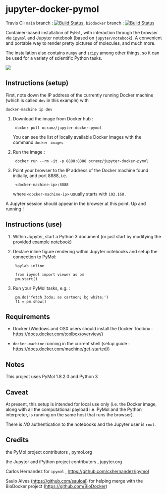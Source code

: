 # jupyter-docker-pymol

Travis CI:
`main` branch : [![Build Status](https://travis-ci.org/ocramz/jupyter-docker-pymol.svg?branch=master)](https://travis-ci.org/ocramz/jupyter-docker-pymol), `biodocker` branch : [![Build Status](https://travis-ci.org/ocramz/jupyter-docker-pymol.svg?branch=biodocker)](https://travis-ci.org/ocramz/jupyter-docker-pymol)

Container-based installation of `PyMol`, with interaction through the browser via `ipymol` and Jupyter notebook (based on `jupyter/notebook`). A convenient and portable way to render pretty pictures of molecules, and much more.

The installation also contains `numpy` and `scipy` among other things, so it can be used for a variety of scientific Python tasks.



![](https://github.com/ocramz/jupyter-docker-pymol/blob/master/fig/png0.png)



## Instructions (setup)


First, note down the IP address of the currently running Docker machine (which is called `dev` in this example) with 

    docker-machine ip dev


1. Download the image from Docker hub :

        docker pull ocramz/jupyter-docker-pymol

   You can see the list of locally available Docker images with the command `docker images`



2. Run the image :
  
        docker run --rm -it -p 8888:8888 ocramz/jupyter-docker-pymol


3. Point your browser to the IP address of the Docker machine found initially, and port 8888, i.e.

        <docker-machine-ip>:8888

   where `<docker-machine-ip>` usually starts with `192.168.` 

A Jupyter session should appear in the browser at this point. Up and running !

## Instructions (use)


1. Within Jupyter, start a Python 3 document (or just start by modifying the provided [example notebook](https://github.com/ocramz/jupyter-docker-pymol/blob/master/ipymol/iPyMol_example.ipynb))


2. Declare inline figure rendering within Jupyter notebooks and setup the connection to PyMol:

        %pylab inline 

        from ipymol import viewer as pm
        pm.start()


3. Run your PyMol tasks, e.g. :

        pm.do('fetch 3odu; as cartoon; bg white;')
        f1 = pm.show()







## Requirements

* Docker (Windows and OSX users should install the Docker Toolbox : https://docs.docker.com/toolbox/overview/)

* `docker-machine` running in the current shell (setup guide : https://docs.docker.com/machine/get-started/)



## Notes

This project uses PyMol 1.8.2.0 and Python 3


## Caveat

At present, this setup is intended for local use only (i.e. the Docker image, along with all the computational payload i.e. PyMol and the Python interpreter, is running on the same host that runs the browser). 

There is *NO* authentication to the notebooks and the Jupyter user is `root`.





## Credits

the PyMol project contributors , pymol.org

the Jupyter and iPython project contributors , jupyter.org

Carlos Hernandez for `ipymol` , https://github.com/cxhernandez/ipymol

Saulo Alves (https://github.com/sauloal) for helping merge with the BioDocker project (https://github.com/BioDocker)